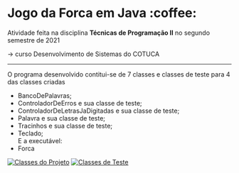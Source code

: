 <h1>Jogo da Forca em Java :coffee: </h1> 
 
Atividade feita na disciplina <strong>Técnicas de Programação II</strong> 
no segundo semestre de 2021 
<p>-> curso Desenvolvimento de Sistemas do COTUCA</p>
<hr />
 <p>O programa desenvolvido contitui-se de 7 classes e classes de teste para 4 das classes criadas</p>
 <ul>
 <li>BancoDePalavras;</li>
 <li>ControladorDeErros e sua classe de teste;</li>
 <li>ControladorDeLetrasJaDigitadas e sua classe de teste;</li>
 <li>Palavra e sua classe de teste;</li>
 <li>Tracinhos e sua classe de teste;</li>
 <li>Teclado;</li>
E a executável: <li>Forca</li>
</ul>

[![Classes do Projeto](https://img.shields.io/badge/Classes_do_Projeto%20-%23323330.svg?&style=for-the-badge&logo=perfil&logoColor=black&color=f89820)](https://github.com/egili/Jogo-da-Forca-em-Java/tree/main/Classes%20do%20Projeto)
[![Classes de Teste](https://img.shields.io/badge/Classes_de_Teste%20-%23323330.svg?&style=for-the-badge&logo=perfil&logoColor=black&color=5382a1)](https://github.com/egili/Jogo-da-Forca-em-Java/tree/main/Classes%20de%20Teste)
